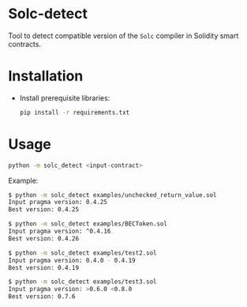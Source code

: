 Solc-detect
================

Tool to detect compatible version of the `Solc` compiler in Solidity smart
contracts.

# Installation

- Install prerequisite libraries:

  ``` sh
  pip install -r requirements.txt
  ```

# Usage


  ```sh
  python -m solc_detect <input-contract>

  ```

  Example:

  ```sh
  $ python -m solc_detect examples/unchecked_return_value.sol
  Input pragma version: 0.4.25
  Best version: 0.4.25

  $ python -m solc_detect examples/BECToken.sol
  Input pragma version: ^0.4.16
  Best version: 0.4.26

  $ python -m solc_detect examples/test2.sol
  Input pragma version: 0.4.0 - 0.4.19
  Best version: 0.4.19

  $ python -m solc_detect examples/test3.sol
  Input pragma version: >0.6.0 <0.8.0
  Best version: 0.7.6
  ```
